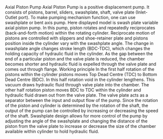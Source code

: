 Axial Piston Pump 
Axial Piston Pump is a positive displacement pump. It consists of pistons, barrel, sliders, 
swashplate, shaft, valve plate (Inlet-Outlet port). To make pumping mechanism function, one 
can use swashplate or bent axis pump. Here displayed model is swash plate variable axial 
piston pump. In this pump, piston rotates and repeatedly reciprocates (back-and-forth motion) 
within the rotating cylinder. Reciprocate motion of pistons are controlled with slippers and 
shoe-retainer plate and pistons position inside the cylinder vary with the swashplate angle. 
The change in swashplate angle changes stroke length (BDC-TDC), which changes the 
holding capacity of hydraulic fluid in the cylinder. As the gap between the end of a particular 
piston and the valve plate is reduced, the chamber becomes shorter and hydraulic fluid is 
expelled through the valve plate and comes out through flange. 
Working principle 
In the first half rotation of the pistons within the cylinder pistons moves Top Dead Centre (TDC) 
to Bottom Dead Centre (BDC). In this half rotation void in the cylinder lengthens. This vacuum 
draws hydraulic fluid through valve plate into the chamber. The other half rotation piston 
moves BDC to TDC within the cylinder and hydraulic fluid drawn out from the valve plate. The 
valve plate acts as a separator between the input and output flow of the pump. 
Since the rotation of the piston and cylinder is determined by the rotation of the shaft, the 
output of the pump can be controlled by increasing or decreasing the speed of the shaft. 
Swashplate design allows for more control of the pump by adjusting the angle of the 
swashplate and changing the distance of the piston from the valve plate to increase or 
decrease the size of the chamber available within cylinder to hold hydraulic fluid. 
